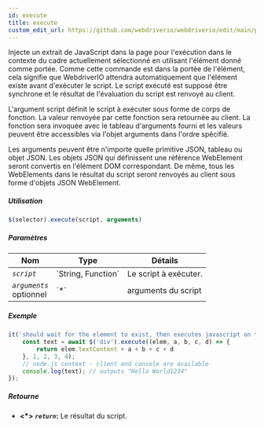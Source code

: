 ```yaml
---
id: execute
title: execute
custom_edit_url: https://github.com/webdriverio/webdriverio/edit/main/packages/webdriverio/src/commands/element/execute.ts
---
```


Injecte un extrait de JavaScript dans la page pour l'exécution dans le contexte du cadre actuellement sélectionné
en utilisant l'élément donné comme portée. Comme cette commande est dans la portée de l'élément, cela signifie que WebdriverIO
attendra automatiquement que l'élément existe avant d'exécuter le script.
Le script exécuté est supposé être synchrone et le résultat de l'évaluation du script est renvoyé au
client.

L'argument script définit le script à exécuter sous forme de corps de fonction. La valeur renvoyée par
cette fonction sera retournée au client. La fonction sera invoquée avec le tableau d'arguments fourni
et les valeurs peuvent être accessibles via l'objet arguments dans l'ordre spécifié.

Les arguments peuvent être n'importe quelle primitive JSON, tableau ou objet JSON. Les objets JSON qui définissent une référence
WebElement seront convertis en l'élément DOM correspondant. De même, tous les WebElements dans le résultat
du script seront renvoyés au client sous forme d'objets JSON WebElement.

##### Utilisation

```js
$(selector).execute(script, arguments)
```

##### Paramètres

<table>
  <thead>
    <tr>
      <th>Nom</th><th>Type</th><th>Détails</th>
    </tr>
  </thead>
  <tbody>
    <tr>
      <td><code><var>script</var></code></td>
      <td>`String, Function`</td>
      <td>Le script à exécuter.</td>
    </tr>
    <tr>
      <td><code><var>arguments</var></code><br /><span className="label labelWarning">optionnel</span></td>
      <td>`*`</td>
      <td>arguments du script</td>
    </tr>
  </tbody>
</table>

##### Exemple

```js title="execute.js"
it('should wait for the element to exist, then executes javascript on the page with the element as first argument', async () => {
    const text = await $('div').execute((elem, a, b, c, d) => {
        return elem.textContent + a + b + c + d
    }, 1, 2, 3, 4);
    // node.js context - client and console are available
    console.log(text); // outputs "Hello World1234"
});
```

##### Retourne

- **&lt;*&gt;**
            **<code><var>return</var></code>:**              Le résultat du script.